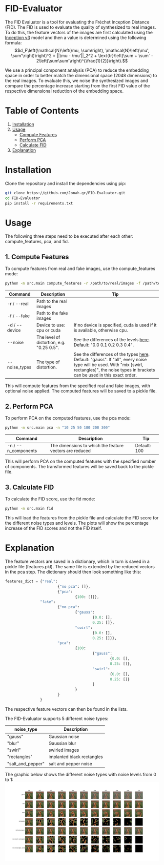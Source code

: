 # FID-Evaluator
The FID Evaluator is a tool for evaluating the Fréchet Inception Distance (FID). The FID is used to evaluate the quality of synthesized to real images. 
To do this, the feature vectors of the images are first calculated using the [Inception v3](https://en.wikipedia.org/wiki/Inceptionv3) model and then a value is determined using the following formula:
$$d_F\left(\mathcal{N}\left(\mu, \sum\right), \mathcal{N}\left(\mu', \sum'\right)\right)^2 = ||\mu - \mu'||_2^2 + \text{tr}\left(\sum + \sum' - 2\left(\sum\sum'\right)^{\frac{1}{2}}\right).$$

We use a principal component analysis (PCA) to reduce the embedding space in order to better match the dimensional space (2048 dimensions) to the real images.
To evaluate this, we noise the synthesized images and compare the percentage increase starting from the first FID value of the respective dimensional reduction of the embedding space.

# Table of Contents
1. [Installation](#installation)
2. [Usage](#usage)
    - [Compute Features](#1-compute-features)
    - [Perform PCA](#2-perform-pca)
    - [Calculate FID](#3-calculate-fid)
3. [Explanation](#explanation)


# Installation
Clone the repository and install the dependencies using pip:

```bash
git clone https://github.com/Jonah-gr/FID-Evaluator.git
cd FID-Evaluator
pip install -r requirements.txt
```

# Usage
The following three steps need to be executed after each other: compute_features, pca, and fid.


## 1. Compute Features

To compute features from real and fake images, use the compute_features mode:

```bash
python -m src.main compute_features -r /path/to/real/images -f /path/to/fake/images --noise "0.25 0.5" --noise_types all
```

| Command | Description | Tip |
| --- | --- | --- |
| -r / --real | Path to the real images | |
| -f / --fake | Path to the fake images | |
| -d / --device | Device to use: cpu or cuda | If no device is specified, cuda is used if it is available, otherwise cpu. |
| --noise | The level of distortion, e.g. "0.25 0.5". | See the differences of the levels [here](#explanation). Default: "0.0 0.1 0.2 0.3 0.4". |
| --noise_types | The type of distortion. | See the differences of the types [here](#explanation). Default: "gauss". If "all", every noise type will be used. With "mix [swirl, rectangles]", the noise types in brackets can be used in this exact order. |

This will compute features from the specified real and fake images, with optional noise applied. The computed features will be saved to a pickle file.


## 2. Perform PCA

To perform PCA on the computed features, use the pca mode:

```bash
python -m src.main pca -n "10 25 50 100 200 300"
```

| Command | Description | Tip |
| --- | --- | --- |
| -n / --n_components | The dimensions to which the feature vectors are reduced | Default: 100 |

This will perform PCA on the computed features with the specified number of components. The transformed features will be saved back to the pickle file.

## 3. Calculate FID
   
To calculate the FID score, use the fid mode:


```bash
python -m src.main fid
```

This will load the features from the pickle file and calculate the FID score for the different noise types and levels. 
The plots will show the percentage increase of the FID scores and not the FID itself.


# Explanation

The feature vectors are saved in a dictionary, which in turn is saved in a pickle file (features.pkl). The same file is extended by the reduced vectors in the pca step. The dictionary should then look something like this:

```python
features_dict = {"real":
                        {"no pca": []},
                        {"pca": 
                                {100: []}},
                "fake": 
                        {"no pca": 
                                {"gauss": 
                                        {0.0: [],
                                        0.25: []},
                                "swirl": 
                                        {0.0: [],
                                        0.25: []}},
                        "pca": 
                                {100:
                                        {"gauss": 
                                                {0.0: [],
                                                0.25: []},
                                        "swirl": 
                                                {0.0: [],
                                                0.25: []}
                                        }
                                }
                        }
                }
```
The respective feature vectors can then be found in the lists.

The FID-Evaluator supports 5 different noise types: 

| noise_type | Description |
| --- | --- |
| "gauss" | Gaussian noise |
| "blur" | Gaussian blur |
| "swirl" | swirled images |
| "rectangles" | implanted black rectangles |
| "salt_and_pepper" | salt and pepper noise |

The graphic below shows the different noise types with noise levels from 0 to 1:
![Figure 1](/public/Figure_1.png)

